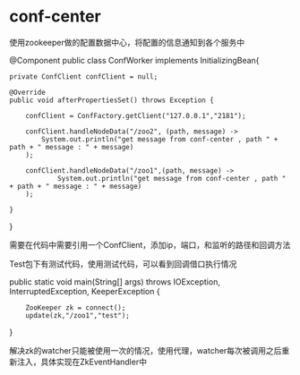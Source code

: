 # conf-center
使用zookeeper做的配置数据中心，将配置的信息通知到各个服务中

@Component
public class ConfWorker implements InitializingBean{  

    private ConfClient confClient = null;

    @Override
    public void afterPropertiesSet() throws Exception {

        confClient = ConfFactory.getClient("127.0.0.1","2181");

        confClient.handleNodeData("/zoo2", (path, message) ->
            System.out.println("get message from conf-center , path " + path + " message : " + message)
        );

        confClient.handleNodeData("/zoo1",(path, message) ->
                System.out.println("get message from conf-center , path " + path + " message : " + message)
        );

    }

}

需要在代码中需要引用一个ConfClient，添加ip，端口，和监听的路径和回调方法

Test包下有测试代码，使用测试代码，可以看到回调借口执行情况

public static void main(String[] args) throws IOException, InterruptedException, KeeperException {

        ZooKeeper zk = connect();
        update(zk,"/zoo1","test");
}


解决zk的watcher只能被使用一次的情况，使用代理，watcher每次被调用之后重新注入，具体实现在ZkEventHandler中
